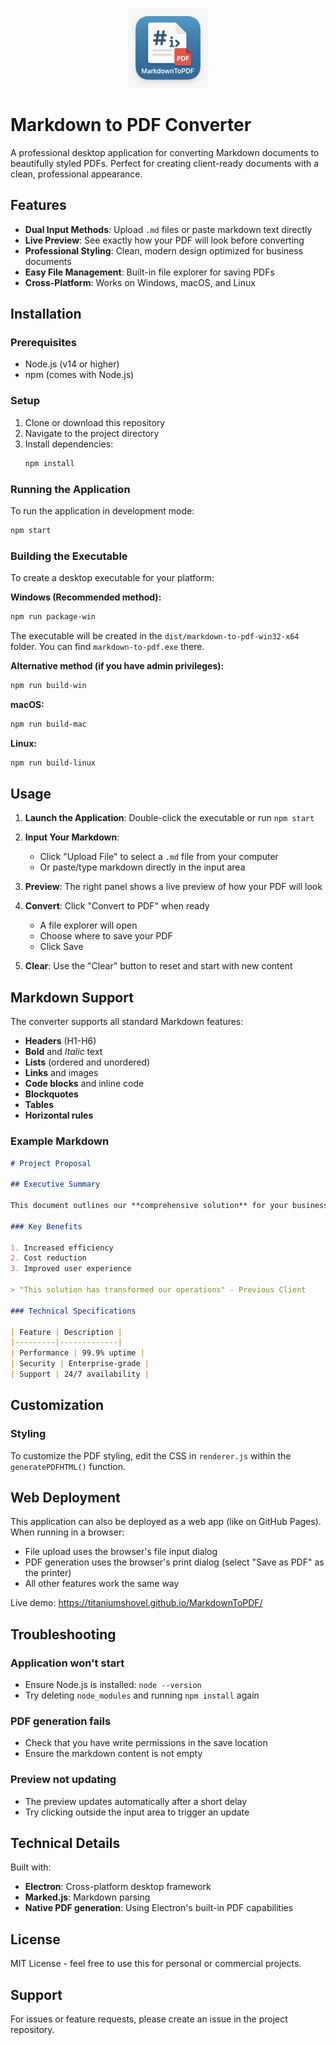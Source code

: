 <p align="center">
  <img src="assets/icon.png" alt="Markdown to PDF Converter Icon" width="128" height="128">
</p>

# Markdown to PDF Converter

A professional desktop application for converting Markdown documents to beautifully styled PDFs. Perfect for creating client-ready documents with a clean, professional appearance.

## Features

- **Dual Input Methods**: Upload `.md` files or paste markdown text directly
- **Live Preview**: See exactly how your PDF will look before converting
- **Professional Styling**: Clean, modern design optimized for business documents
- **Easy File Management**: Built-in file explorer for saving PDFs
- **Cross-Platform**: Works on Windows, macOS, and Linux

## Installation

### Prerequisites

- Node.js (v14 or higher)
- npm (comes with Node.js)

### Setup

1. Clone or download this repository
2. Navigate to the project directory
3. Install dependencies:
   ```bash
   npm install
   ```

### Running the Application

To run the application in development mode:
```bash
npm start
```

### Building the Executable

To create a desktop executable for your platform:

**Windows (Recommended method):**
```bash
npm run package-win
```

The executable will be created in the `dist/markdown-to-pdf-win32-x64` folder. You can find `markdown-to-pdf.exe` there.

**Alternative method (if you have admin privileges):**
```bash
npm run build-win
```

**macOS:**
```bash
npm run build-mac
```

**Linux:**
```bash
npm run build-linux
```

## Usage

1. **Launch the Application**: Double-click the executable or run `npm start`

2. **Input Your Markdown**:
   - Click "Upload File" to select a `.md` file from your computer
   - Or paste/type markdown directly in the input area

3. **Preview**: The right panel shows a live preview of how your PDF will look

4. **Convert**: Click "Convert to PDF" when ready
   - A file explorer will open
   - Choose where to save your PDF
   - Click Save

5. **Clear**: Use the "Clear" button to reset and start with new content

## Markdown Support

The converter supports all standard Markdown features:

- **Headers** (H1-H6)
- **Bold** and *Italic* text
- **Lists** (ordered and unordered)
- **Links** and images
- **Code blocks** and inline code
- **Blockquotes**
- **Tables**
- **Horizontal rules**

### Example Markdown

```markdown
# Project Proposal

## Executive Summary

This document outlines our **comprehensive solution** for your business needs.

### Key Benefits

1. Increased efficiency
2. Cost reduction
3. Improved user experience

> "This solution has transformed our operations" - Previous Client

### Technical Specifications

| Feature | Description |
|---------|-------------|
| Performance | 99.9% uptime |
| Security | Enterprise-grade |
| Support | 24/7 availability |
```

## Customization

### Styling

To customize the PDF styling, edit the CSS in `renderer.js` within the `generatePDFHTML()` function.

## Web Deployment

This application can also be deployed as a web app (like on GitHub Pages). When running in a browser:
- File upload uses the browser's file input dialog
- PDF generation uses the browser's print dialog (select "Save as PDF" as the printer)
- All other features work the same way

Live demo: https://titaniumshovel.github.io/MarkdownToPDF/

## Troubleshooting

### Application won't start
- Ensure Node.js is installed: `node --version`
- Try deleting `node_modules` and running `npm install` again

### PDF generation fails
- Check that you have write permissions in the save location
- Ensure the markdown content is not empty

### Preview not updating
- The preview updates automatically after a short delay
- Try clicking outside the input area to trigger an update

## Technical Details

Built with:
- **Electron**: Cross-platform desktop framework
- **Marked.js**: Markdown parsing
- **Native PDF generation**: Using Electron's built-in PDF capabilities

## License

MIT License - feel free to use this for personal or commercial projects.

## Support

For issues or feature requests, please create an issue in the project repository.